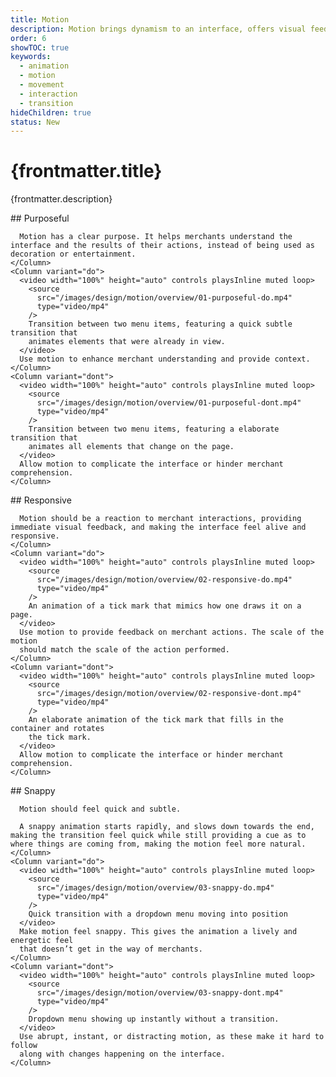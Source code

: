 ```yaml
---
title: Motion
description: Motion brings dynamism to an interface, offers visual feedback, and aids merchants understanding the outcomes of their actions.
order: 6
showTOC: true
keywords:
  - animation
  - motion
  - movement
  - interaction
  - transition
hideChildren: true
status: New
---
```


# {frontmatter.title}

<Lede>{frontmatter.description}</Lede>

<Subnav />

<Section>
  <Row>
    <Column>
      ## Purposeful

      Motion has a clear purpose. It helps merchants understand the interface and the results of their actions, instead of being used as decoration or entertainment.
    </Column>
    <Column variant="do">
      <video width="100%" height="auto" controls playsInline muted loop>
        <source
          src="/images/design/motion/overview/01-purposeful-do.mp4"
          type="video/mp4"
        />
        Transition between two menu items, featuring a quick subtle transition that
        animates elements that were already in view.
      </video>
      Use motion to enhance merchant understanding and provide context.
    </Column>
    <Column variant="dont">
      <video width="100%" height="auto" controls playsInline muted loop>
        <source
          src="/images/design/motion/overview/01-purposeful-dont.mp4"
          type="video/mp4"
        />
        Transition between two menu items, featuring a elaborate transition that
        animates all elements that change on the page.
      </video>
      Allow motion to complicate the interface or hinder merchant comprehension.
    </Column>

  </Row>
</Section>

<Section>
  <Row>
    <Column>
      ## Responsive

      Motion should be a reaction to merchant interactions, providing immediate visual feedback, and making the interface feel alive and responsive.
    </Column>
    <Column variant="do">
      <video width="100%" height="auto" controls playsInline muted loop>
        <source
          src="/images/design/motion/overview/02-responsive-do.mp4"
          type="video/mp4"
        />
        An animation of a tick mark that mimics how one draws it on a page.
      </video>
      Use motion to provide feedback on merchant actions. The scale of the motion
      should match the scale of the action performed.
    </Column>
    <Column variant="dont">
      <video width="100%" height="auto" controls playsInline muted loop>
        <source
          src="/images/design/motion/overview/02-responsive-dont.mp4"
          type="video/mp4"
        />
        An elaborate animation of the tick mark that fills in the container and rotates
        the tick mark.
      </video>
      Allow motion to complicate the interface or hinder merchant comprehension.
    </Column>

  </Row>
</Section>

<Section>
  <Row>
    <Column>      
      ## Snappy

      Motion should feel quick and subtle.

      A snappy animation starts rapidly, and slows down towards the end, making the transition feel quick while still providing a cue as to where things are coming from, making the motion feel more natural.
    </Column>
    <Column variant="do">
      <video width="100%" height="auto" controls playsInline muted loop>
        <source
          src="/images/design/motion/overview/03-snappy-do.mp4"
          type="video/mp4"
        />
        Quick transition with a dropdown menu moving into position
      </video>
      Make motion feel snappy. This gives the animation a lively and energetic feel
      that doesn’t get in the way of merchants.
    </Column>
    <Column variant="dont">
      <video width="100%" height="auto" controls playsInline muted loop>
        <source
          src="/images/design/motion/overview/03-snappy-dont.mp4"
          type="video/mp4"
        />
        Dropdown menu showing up instantly without a transition.
      </video>
      Use abrupt, instant, or distracting motion, as these make it hard to follow
      along with changes happening on the interface.
    </Column>

  </Row>
</Section>
